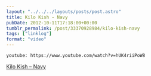 ```yaml
---
layout: "../../../layouts/posts/post.astro"
title: Kilo Kish - Navy
pubDate: 2012-10-11T17:18:00+00:00
tumblr_permalink: /post/33370928984/kilo-kish-navy
tags: ["linklog"]
format: "video"
---
```


`youtube: https://www.youtube.com/watch?v=hUK4riiPoW8`

[Kilo Kish &#8211; Navy][1]

[1]: https://www.youtube.com/watch?v=hUK4riiPoW8
